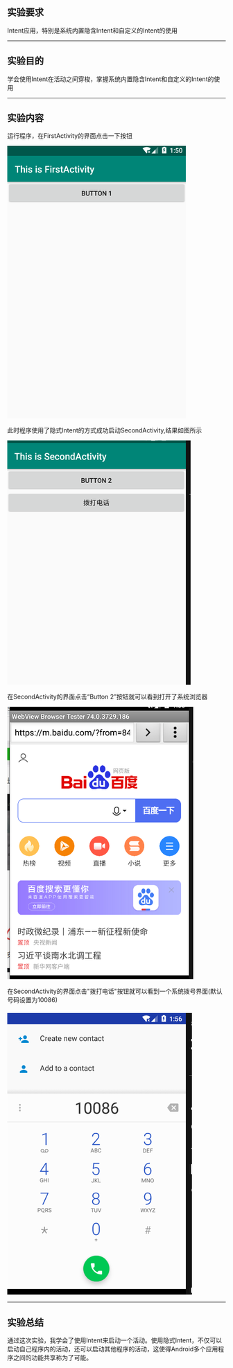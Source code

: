 ## 实验要求

Intent应用，特别是系统内置隐含Intent和自定义的Intent的使用

------

## 实验目的

学会使用Intent在活动之间穿梭，掌握系统内置隐含Intent和自定义的Intent的使用

------

## 实验内容

运行程序，在FirstActivity的界面点击一下按钮

![Image](https://github.com/Small-Windmill/2018118118_Android/raw/master/IntentTest/Image/1.png)

此时程序使用了隐式Intent的方式成功启动SecondActivity,结果如图所示

![Image](https://github.com/Small-Windmill/2018118118_Android/raw/master/IntentTest/Image/2.png)

在SecondActivity的界面点击“Button 2”按钮就可以看到打开了系统浏览器

![Image](https://github.com/Small-Windmill/2018118118_Android/raw/master/IntentTest/Image/3.png)

在SecondActivity的界面点击"拨打电话"按钮就可以看到一个系统拨号界面(默认号码设置为10086)

![Image](https://github.com/Small-Windmill/2018118118_Android/raw/master/IntentTest/Image/4.png)

------

## 实验总结

通过这次实验，我学会了使用Intent来启动一个活动。使用隐式Intent，不仅可以启动自己程序内的活动，还可以启动其他程序的活动，这使得Android多个应用程序之间的功能共享称为了可能。